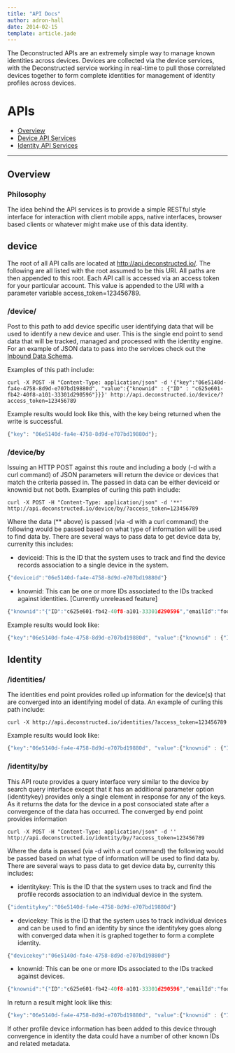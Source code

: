 ```yaml
---
title: "API Docs"
author: adron-hall
date: 2014-02-15
template: article.jade
---
```


The Deconstructed APIs are an extremely simple way to manage known identities across devices. Devices are collected via the device services, with the Deconstructed service working in real-time to pull those correlated devices together to form complete identities for management of identity profiles across devices.

<span class="more"></span>

APIs
===

*   [Overview](#overview)
*   [Device API Services](#device)
*   [Identity API Services](#identity)

* * *

<h2 id="overview">Overview</h2>

<h3 id="philosophy">Philosophy</h3>

The idea behind the API services is to provide a simple RESTful style interface for interaction with client mobile apps, native interfaces, browser based clients or whatever might make use of this data identity.

<h2 id="device">device</h2>

The root of all API calls are located at http://api.deconstructed.io/. The following are all listed with the root assumed to be this URI. All paths are then appended to this root. Each API call is accessed via an access token for your particular account. This value is appended to the URI with a parameter variable access_token=123456789.

### /device/

Post to this path to add device specific user identifying data that will be used to identify a new device and user. This is the single end point to send data that will be tracked, managed and processed with the identity engine. For an example of JSON data to pass into the services check out the [Inbound Data Schema](/articles/inbound-data-schema/).

Examples of this path include:

    curl -X POST -H "Content-Type: application/json" -d '{"key":"06e5140d-fa4e-4758-8d9d-e707bd19880d", "value":{"knownid" : {"ID" : "c625e601-fb42-40f8-a101-33301d290596"}}}' http://api.deconstructed.io/device/?access_token=123456789

Example results would look like this, with the key being returned when the write is successful.

```javascript
{"key": "06e5140d-fa4e-4758-8d9d-e707bd19880d"};
```

### /device/by

Issuing an HTTP POST against this route and including a body (-d with a curl command) of JSON parameters will return the device or devices that match the criteria passed in. The passed in data can be either deviceid or knownid but not both. Examples of curling this path include:

    curl -X POST -H "Content-Type: application/json" -d '**' http://api.deconstructed.io/device/by/?access_token=123456789

Where the data (** above) is passed (via -d with a curl command) the following would be passed based on what type of information will be used to find data by. There are several ways to pass data to get device data by, currenlty this includes:

 * deviceid: This is the ID that the system uses to track and find the device records association to a single device in the system.
```javascript
{"deviceid":"06e5140d-fa4e-4758-8d9d-e707bd19880d"}
```
 * knownid: This can be one or more IDs associated to the IDs tracked against identities. [Currently unreleased feature]
```javascript
{"knownid":"{"ID":"c625e601-fb42-40f8-a101-33301d290596","emailId":"foo@bar.com"}"}
```

Example results would look like:

```javascript
{"key":"06e5140d-fa4e-4758-8d9d-e707bd19880d", "value":{"knownid" : {"ID" : "c625e601-fb42-40f8-a101-33301d290596"}}}
```

<h2 id="identity">Identity</h2>

### /identities/

The identities end point provides rolled up information for the device(s) that are converged into an identifying model of data. An example of curling this path include:

    curl -X http://api.deconstructed.io/identities/?access_token=123456789

Example results would look like:

```javascript
{"key":"06e5140d-fa4e-4758-8d9d-e707bd19880d", "value":{"knownid" : {"ID" : "c625e601-fb42-40f8-a101-33301d290596"}}}
```

### /identity/by

This API route provides a query interface very similar to the device by search query interface except that it has an additional parameter option (identitykey) provides only a single element in response for any of the keys. As it returns the data for the device in a post consociated state after a convergence of the data has occurred. The converged by end point provides information

    curl -X POST -H "Content-Type: application/json" -d '' http://api.deconstructed.io/identity/by/?access_token=123456789

Where the data is passed (via -d with a curl command) the following would be passed based on what type of information will be used to find data by. There are several ways to pass data to get device data by, currenlty this includes:

 * identitykey: This is the ID that the system uses to track and find the profile records association to an individual device in the system.
```javascript
{"identitykey":"06e5140d-fa4e-4758-8d9d-e707bd19880d"}
```
 * devicekey: This is the ID that the system uses to track individual devices and can be used to find an identity by since the identitykey goes along with converged data when it is graphed together to form a complete identity.
```javascript
{"devicekey":"06e5140d-fa4e-4758-8d9d-e707bd19880d"}
``` 
 * knownid: This can be one or more IDs associated to the IDs tracked against devices.
```javascript
{"knownid":"{"ID":"c625e601-fb42-40f8-a101-33301d290596","emailId":"foo@bar.com"}"}
```
In return a result might look like this:

```javascript
{"key":"06e5140d-fa4e-4758-8d9d-e707bd19880d", "value":{"knownid" : {"ID" : "c625e601-fb42-40f8-a101-33301d290596"}}}
```

If other profile device information has been added to this device through convergence in identity the data could have a number of other known IDs and related metadata.
